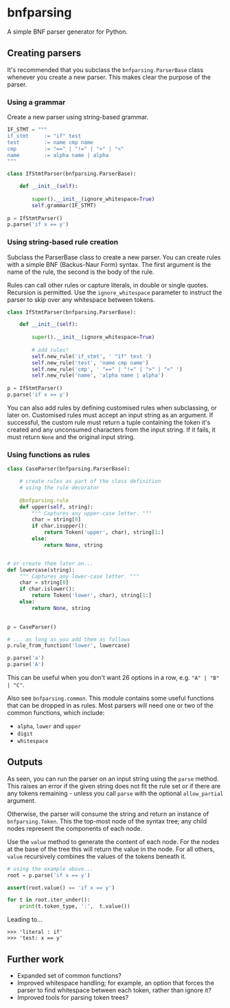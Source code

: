 # bnfparsing
A simple BNF parser generator for Python.


## Creating parsers

It's recommended that you subclass the `bnfparsing.ParserBase` class whenever you create a new parser. This makes clear the purpose of the parser.


### Using a grammar

Create a new parser using string-based grammar.

```Python
IF_STMT = """
if_stmt 	:= "if" test
test 		:= name cmp name
cmp 		:= "==" | "!=" | ">" | "<"
name		:= alpha name | alpha
"""

class IfStmtParser(bnfparsing.ParserBase):

    def __init__(self):
    
        super().__init__(ignore_whitespace=True)
        self.grammar(IF_STMT)
		
p = IfStmtParser()
p.parse('if x == y')   
```


### Using string-based rule creation

Subclass the ParserBase class to create a new parser. You can create rules with a simple BNF (Backus-Naur Form) syntax. The first argument is the name of the rule, the second is the body of the rule.

Rules can call other rules or capture literals, in double or single quotes. Recursion is permitted. Use the `ignore_whitespace` parameter to instruct the parser to skip over any whitespace between tokens.

```Python
class IfStmtParser(bnfparsing.ParserBase):

    def __init__(self):
        
        super().__init__(ignore_whitespace=True)
        
        # add rules!
        self.new_rule('if_stmt', ' "if" test ')
        self.new_rule('test', 'name cmp name')
        self.new_rule('cmp', ' "==" | "!=" | ">" | "<" ')
        self.new_rule('name', 'alpha name | alpha')
        
p = IfStmtParser()
p.parse('if x == y')
```

You can also add rules by defining customised rules when subclassing, or later on. 
Customised rules must accept an input string as an argument. If successful, the
custom rule must return a tuple containing the token it's created and any unconsumed 
characters from the input string. If it fails, it must return `None` and the original 
input string.


### Using functions as rules

```Python
class CaseParser(bnfparsing.ParserBase):

    # create rules as part of the class definition 
    # using the rule decorator
    
    @bnfparsing.rule
    def upper(self, string):
        """ Captures any upper-case letter. """
        char = string[0]
        if char.isupper():
            return Token('upper', char), string[1:]
        else:
            return None, string


# or create them later on...
def lowercase(string):
    """ Captures any lower-case letter. """
    char = string[0] 
    if char.islower():
        return Token('lower', char), string[1:]
    else:
        return None, string
       

p = CaseParser()

# ... as long as you add them as follows
p.rule_from_function('lower', lowercase)

p.parse('a')
p.parse('A')
```

This can be useful when you don't want 26 options in a row, 
e.g. `"A" | "B" | "C"`. 

Also see `bnfparsing.common`. This module contains some useful functions that can be dropped in as rules. Most parsers will need one or two of the common functions, which include:

+ `alpha`, `lower` and `upper`
+ `digit`
+ `whitespace`


## Outputs

As seen, you can run the parser on an input string using the `parse` method. This raises an error if the given string does not fit the rule set or if there are any tokens remaining - unless you call `parse` with the optional `allow_partial` argument.

Otherwise, the parser will consume the string and return an instance of `bnfparsing.Token`. This the top-most node of the syntax tree; any child nodes represent the components of each node.

Use the `value` method to generate the content of each node. For the nodes at the base of the tree this will return the value in the node. For all others, `value` recursively combines the values of the tokens beneath it.

```Python
# using the example above...
root = p.parse('if x == y')

assert(root.value() == 'if x == y')

for t in root.iter_under():
	print(t.token_type, ':',  t.value())
```
Leading to...

```
>>> 'literal : if'
>>> 'test: x == y'
```


## Further work

+ Expanded set of common functions?
+ Improved whitespace handling; for example, an option that forces the parser to find whitespace between each token, rather than ignore it? 
+ Improved tools for parsing token trees?
